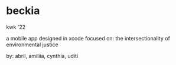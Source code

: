 # beckia
kwk '22 

a mobile app designed in xcode
focused on: the intersectionality of environmental justice

by: abril, amiliia, cynthia, uditi 
